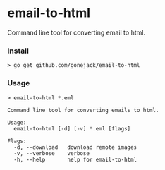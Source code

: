 # email-to-html

Command line tool for converting email to html.

### Install
```shell
> go get github.com/gonejack/email-to-html
```

### Usage
```shell
> email-to-html *.eml
```
```
Command line tool for converting emails to html.

Usage:
  email-to-html [-d] [-v] *.eml [flags]

Flags:
  -d, --download   download remote images
  -v, --verbose    verbose
  -h, --help       help for email-to-html
```
